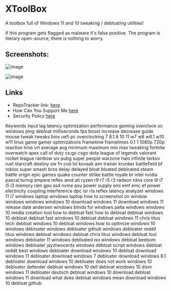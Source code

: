 # XToolBox
A toolbox full of Windows 11 and 10 tweaking / debloating utilities!

If this program gets flagged as malware it's false positive. The program is literary open-source, there is nothing to worry.

## Screenshots:
![image](https://user-images.githubusercontent.com/98595166/198900432-1d295bb8-06d6-4721-a209-b0991badaad8.png)

![image](https://user-images.githubusercontent.com/98595166/198900458-91d5eb40-a2ef-4ddb-8a59-ae96feccd26a.png)

## Links

- RepoTracker link: [here](https://repo-tracker.com/r/gh/xemulat/XToolBox)
- How Can You Support Me [here](https://rentry.org/HowToSupportXem)
- Security Policy [here](https://github.com/xemulat/XToolBox/blob/main/SECURITY.md)


Keywords
input lag latency optimization performance gaming overclock oc windows ping debloat milliseconds fps boost increase decrease guide mouse tweak tweaks bios uefi pc overclocking 7 8.1 8 10 11 w7 w8 w8.1 w10 w11 linux game gamer optimizations frametime frametimes 0.1 1 1080p 720p reaction time vrt average avg minimum maximum min max tweaking fortnite overwatch apex call of duty cs:go csgo dota league of legends valorant rocket league rainbow six pubg super people warzone halo infinite tarkov rust starcraft destiny ow fn cod lol kovaak aim trainer krunker battlefield bf roblox super smash bros delay delayed bloat bloated debloated steam battle origin epic games quake counter strike battle royale br intel nvidia pascal turing ampere reflex amd ati ryzen r9 r7 r5 r3 radeon rdna core i9 i7 i5 i3 memory ram gpu ssd nvme psu power supply emi emf emc ef power electricity coupling interference dpc isr rla reflex latency analyzer windows 11 i7 windows laptop windows laptop how to screenshot on window windows windows windows 10 download windows 11 download windows 11 release date andersen windows blinds for windows pella windows windows 10 media creation tool how to debloat fast how to debloat debloat windows 10 debloat debloat fast windows 10 debloat debloat windows 11 chris titus tech debloat windows 10 debloat windows how to optimize windows 10 windows debloater windows debloater github windows debloater reddit titus windows debloat windows debloat chris titus windows debloat tool windows debloater 11 windows debloated iso windows debloat beebom windows debloater jayztwocents windows debloat script windows debloat reddit best windows debloater download windows 10 debloat download windows 11 debloater download windows 7 debloater download windows 8.1 debloater download windows 10 debloater does not work windows 10 debloater defender debloat windows 10 dell debloat windows 10 dism windows 11 debloater deutsch debloat windows 10 download debloat windows 11 download what does debloat windows mean download windows 10 debloat github
